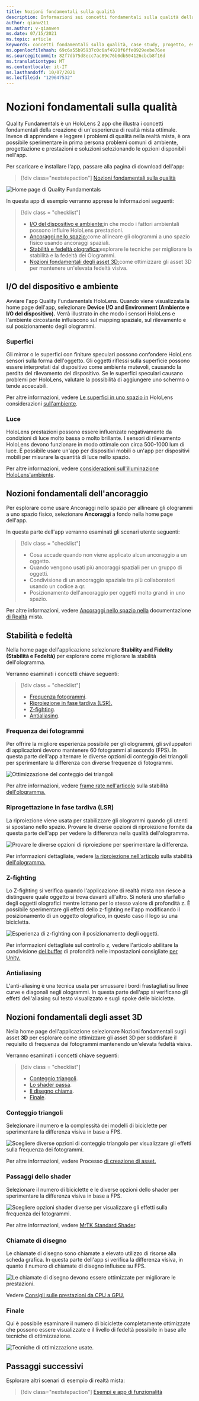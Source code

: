 ```yaml
---
title: Nozioni fondamentali sulla qualità
description: Informazioni sui concetti fondamentali sulla qualità della progettazione di applicazioni di realtà mista.
author: qianw211
ms.author: v-qianwen
ms.date: 07/15/2021
ms.topic: article
keywords: concetti fondamentali sulla qualità, case study, progetto, esempio, MRTK, Realtà mista Toolkit, Unity, app di esempio, app di esempio, open source, Microsoft Store, HoloLens, visore per realtà mista, visore windows mixed reality, visore per realtà virtuale
ms.openlocfilehash: 69c6a55b95937c0c6af4920f6ffe0929eebe76ee
ms.sourcegitcommit: 82f7db75d8ecc7ac89c76b0db504126cbcb8f16d
ms.translationtype: MT
ms.contentlocale: it-IT
ms.lasthandoff: 10/07/2021
ms.locfileid: "129647532"
---
```

# <a name="quality-fundamentals"></a>Nozioni fondamentali sulla qualità

Quality Fundamentals è un HoloLens 2 app che illustra i concetti fondamentali della creazione di un'esperienza di realtà mista ottimale.  Invece di apprendere e leggere i problemi di qualità nella realtà mista, è ora possibile sperimentare in prima persona problemi comuni di ambiente, progettazione e prestazioni e soluzioni selezionando le opzioni disponibili nell'app.

Per scaricare e installare l'app, passare alla pagina di download dell'app:

> [!div class="nextstepaction"]
> [Nozioni fondamentali sulla qualità](https://www.microsoft.com/p/quality-fundamentals/9mwz852q88fw?activetab=pivot:overviewtab)

![Home page di Quality Fundamentals](images\qf-homepage.jpg)

In questa app di esempio verranno apprese le informazioni seguenti:

>[!div class = "checklist"]
> * [I/O del dispositivo e ambiente:](#device-io-and-environment)in che modo i fattori ambientali possono influire HoloLens prestazioni.
> * [Ancoraggi nello spazio:](#anchor-fundamentals)come allineare gli ologrammi a uno spazio fisico usando ancoraggi spaziali.
> * [Stabilità e fedeltà olografica:](#stability-and-fidelity)esplorare le tecniche per migliorare la stabilità e la fedeltà dei Ologrammi.
> * [Nozioni fondamentali degli asset 3D:](#3d-asset-fundamentals)come ottimizzare gli asset 3D per mantenere un'elevata fedeltà visiva. 

## <a name="device-io-and-environment"></a>I/O del dispositivo e ambiente

Avviare l'app Quality Fundamentals HoloLens. Quando viene visualizzata la home page dell'app, selezionare **Device I/O and Environment (Ambiente e I/O del dispositivo).**  Verrà illustrato in che modo i sensori HoloLens e l'ambiente circostante influiscono sul mapping spaziale, sul rilevamento e sul posizionamento degli ologrammi. 

### <a name="surfaces"></a>Superfici

Gli mirror o le superfici con finiture speculari possono confondere HoloLens sensori sulla forma dell'oggetto.  Gli oggetti riflessi sulla superficie possono essere interpretati dal dispositivo come ambiente mutevoli, causando la perdita del rilevamento del dispositivo.  Se le superfici speculari causano problemi per HoloLens, valutare la possibilità di aggiungere uno schermo o tende accecabili.

Per altre informazioni, vedere [Le superfici in uno spazio in](/hololens/hololens-environment-considerations#surfaces-in-a-space) HoloLens considerazioni [sull'ambiente](/hololens/hololens-environment-considerations).

### <a name="lighting"></a>Luce

HoloLens prestazioni possono essere influenzate negativamente da condizioni di luce molto bassa o molto brillante.  I sensori di rilevamento HoloLens devono funzionare in modo ottimale con circa 500-1000 lum di luce. È possibile usare un'app per dispositivi mobili o un'app per dispositivi mobili per misurare la quantità di luce nello spazio.

Per altre informazioni, vedere [considerazioni sull'illuminazione](/hololens/hololens-environment-considerations?branch=pr-en-us-3071#lighting) [HoloLens'ambiente](/hololens/hololens-environment-considerations).

## <a name="anchor-fundamentals"></a>Nozioni fondamentali dell'ancoraggio

Per esplorare come usare Ancoraggi nello spazio per allineare gli ologrammi a uno spazio fisico, selezionare **Ancoraggi** a fondo nella home page dell'app.

In questa parte dell'app verranno esaminati gli scenari utente seguenti:

>[!div class = "checklist"]
> * Cosa accade quando non viene applicato alcun ancoraggio a un oggetto.
> * Quando vengono usati più ancoraggi spaziali per un gruppo di oggetti.
> * Condivisione di un ancoraggio spaziale tra più collaboratori usando un codice a qr.
> * Posizionamento dell'ancoraggio per oggetti molto grandi in uno spazio.

Per altre informazioni, vedere [Ancoraggi nello spazio nella](../../design/spatial-anchors.md) documentazione [di Realtà](../../design/spatial-anchors.md) mista.

## <a name="stability-and-fidelity"></a>Stabilità e fedeltà

Nella home page dell'applicazione selezionare **Stability and Fidelity (Stabilità e Fedeltà)** per esplorare come migliorare la stabilità dell'ologramma.

Verranno esaminati i concetti chiave seguenti:

>[!div class = "checklist"]
> * [Frequenza fotogrammi](#frame-rate).
> * [Riproiezione in fase tardiva (LSR).](#late-stage-reprojection-lsr)
> * [Z-fighting](#z-fighting).
> * [Antialiasing](#anti-aliasing).

### <a name="frame-rate"></a>Frequenza dei fotogrammi

Per offrire la migliore esperienza possibile per gli ologrammi, gli sviluppatori di applicazioni devono mantenere 60 fotogrammi al secondo (FPS).  In questa parte dell'app alternare le diverse opzioni di conteggio dei triangoli per sperimentare la differenza con diverse frequenze di fotogrammi.

![Ottimizzazione del conteggio dei triangoli](images\qf-triangle-count-optimization.png)

Per altre informazioni, vedere [frame rate nell'articolo](../platform-capabilities-and-apis/hologram-stability.md#frame-rate) sulla stabilità [dell'ologramma.](../platform-capabilities-and-apis/hologram-stability.md)

### <a name="late-stage-reprojection-lsr"></a>Riprogettazione in fase tardiva (LSR)

La riproiezione viene usata per stabilizzare gli ologrammi quando gli utenti si spostano nello spazio.  Provare le diverse opzioni di riproiezione fornite da questa parte dell'app per vedere la differenza nella qualità dell'ologramma.

![Provare le diverse opzioni di riproiezione per sperimentare la differenza.](images\qf-lsr-modes.jpg)

Per informazioni dettagliate, vedere [la riproiezione nell'articolo](../platform-capabilities-and-apis/hologram-stability.md#reprojection) sulla stabilità [dell'ologramma.](../platform-capabilities-and-apis/hologram-stability.md)

### <a name="z-fighting"></a>Z-fighting

Lo Z-fighting si verifica quando l'applicazione di realtà mista non riesce a distinguere quale oggetto si trova davanti all'altro.  Si noterà uno sfarfallio degli oggetti olografici mentre lottano per lo stesso valore di profondità z.  È possibile sperimentare gli effetti dello z-fighting nell'app modificando il posizionamento di un oggetto olografico, in questo caso il logo su una bicicletta.

![Esperienza di z-fighting con il posizionamento degli oggetti.](images\qf-z-fighting.jpg)

Per informazioni dettagliate sul controllo z, vedere l'articolo abilitare la condivisione [del buffer](./recommended-settings-for-unity.md#enable-depth-buffer-sharing) di profondità nelle impostazioni consigliate [per Unity.](./recommended-settings-for-unity.md)

### <a name="anti-aliasing"></a>Antialiasing

L'anti-aliasing è una tecnica usata per smussare i bordi frastagliati su linee curve e diagonali negli ologrammi.  In questa parte dell'app si verificano gli effetti dell'aliasing sul testo visualizzato e sugli spoke delle biciclette.  

## <a name="3d-asset-fundamentals"></a>Nozioni fondamentali degli asset 3D

Nella home page dell'applicazione selezionare Nozioni fondamentali sugli asset **3D** per esplorare come ottimizzare gli asset 3D per soddisfare il requisito di frequenza dei fotogrammi mantenendo un'elevata fedeltà visiva.

Verranno esaminati i concetti chiave seguenti:

>[!div class = "checklist"]
> * [Conteggio triangoli](#triangle-count).
> * [Lo shader passa](#shader-passes).
> * [Il disegno chiama](#draw-calls).
> * [Finale](#finale).

### <a name="triangle-count"></a>Conteggio triangoli

Selezionare il numero e la complessità dei modelli di biciclette per sperimentare la differenza visiva in base a FPS.

![Scegliere diverse opzioni di conteggio triangolo per visualizzare gli effetti sulla frequenza dei fotogrammi.](images\qf-3d-asset-visible-triangles.jpg)

Per altre informazioni, vedere Processo [di creazione di asset.](../../design/asset-creation-process.md)

### <a name="shader-passes"></a>Passaggi dello shader

Selezionare il numero di biciclette e le diverse opzioni dello shader per sperimentare la differenza visiva in base a FPS.

![Scegliere opzioni shader diverse per visualizzare gli effetti sulla frequenza dei fotogrammi.](images\qf-3d-asset-shader-complexity.jpg)

Per altre informazioni, vedere [MrTK Standard Shader](/windows/mixed-reality/mrtk-unity/features/rendering/mrtk-standard-shader).

### <a name="draw-calls"></a>Chiamate di disegno

Le chiamate di disegno sono chiamate a elevato utilizzo di risorse alla scheda grafica.  In questa parte dell'app si verifica la differenza visiva, in quanto il numero di chiamate di disegno influisce su FPS.

![Le chiamate di disegno devono essere ottimizzate per migliorare le prestazioni.](images\qf-3d-asset-draw-calls.jpg)

Vedere [Consigli sulle prestazioni da CPU a GPU.](./performance-recommendations-for-unity.md#cpu-to-gpu-performance-recommendations)

### <a name="finale"></a>Finale

Qui è possibile esaminare il numero di biciclette completamente ottimizzate che possono essere visualizzate e il livello di fedeltà possibile in base alle tecniche di ottimizzazione.

![Tecniche di ottimizzazione usate.](images\qf-3d-asset-finale.jpg)

## <a name="next-steps"></a>Passaggi successivi

Esplorare altri scenari di esempio di realtà mista:

   > [!div class="nextstepaction"]
   > [Esempi e app di funzionalità](../features-and-samples.md)